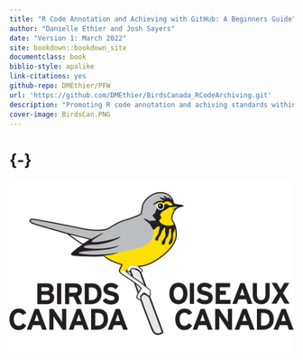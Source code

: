 ```yaml
--- 
title: "R Code Annotation and Achieving with GitHub: A Beginners Guide"
author: "Danielle Ethier and Josh Sayers"
date: "Version 1: March 2022"
site: bookdown::bookdown_site
documentclass: book
biblio-style: apalike
link-citations: yes
github-repo: DMEthier/PFW
url: 'https://github.com/DMEthier/BirdsCanada_RCodeArchiving.git'
description: "Promoting R code annotation and achiving standards within Birds Canada"
cover-image: BirdsCan.PNG
---
```


# {-}

<img src="images/BirdsCan.PNG" width="700px" style="display: block; margin: auto;" />



